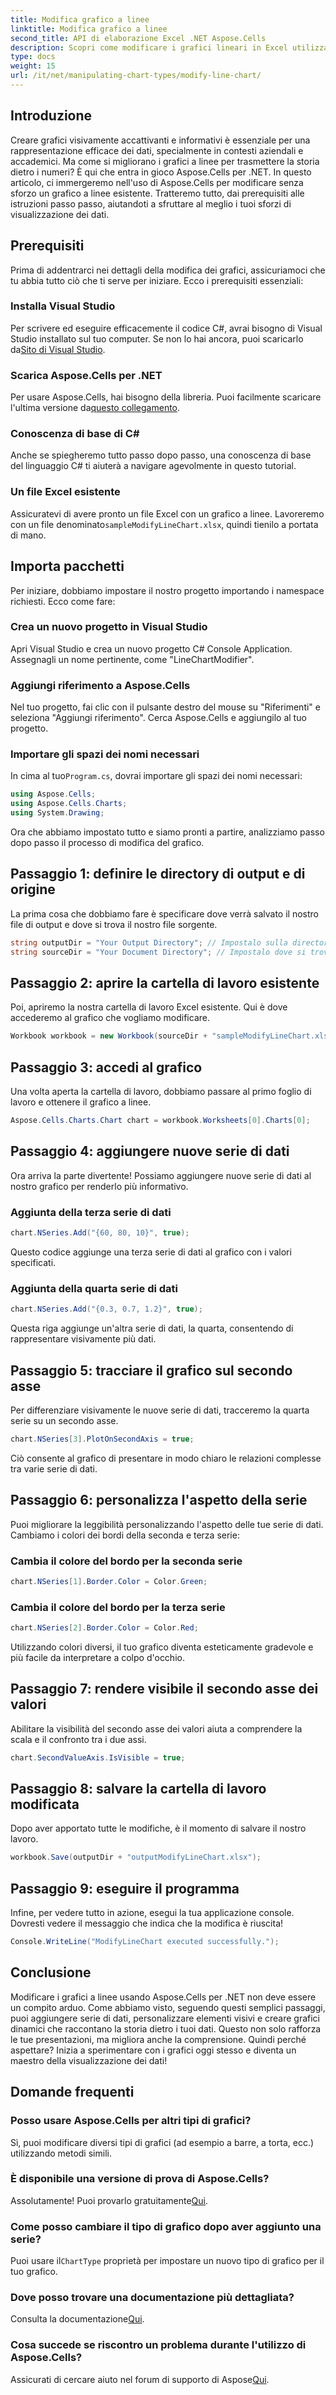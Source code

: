 ```yaml
---
title: Modifica grafico a linee
linktitle: Modifica grafico a linee
second_title: API di elaborazione Excel .NET Aspose.Cells
description: Scopri come modificare i grafici lineari in Excel utilizzando Aspose.Cells per .NET con questa guida dettagliata e passo dopo passo.
type: docs
weight: 15
url: /it/net/manipulating-chart-types/modify-line-chart/
---
```

## Introduzione

Creare grafici visivamente accattivanti e informativi è essenziale per una rappresentazione efficace dei dati, specialmente in contesti aziendali e accademici. Ma come si migliorano i grafici a linee per trasmettere la storia dietro i numeri? È qui che entra in gioco Aspose.Cells per .NET. In questo articolo, ci immergeremo nell'uso di Aspose.Cells per modificare senza sforzo un grafico a linee esistente. Tratteremo tutto, dai prerequisiti alle istruzioni passo passo, aiutandoti a sfruttare al meglio i tuoi sforzi di visualizzazione dei dati. 

## Prerequisiti 

Prima di addentrarci nei dettagli della modifica dei grafici, assicuriamoci che tu abbia tutto ciò che ti serve per iniziare. Ecco i prerequisiti essenziali:

### Installa Visual Studio
 Per scrivere ed eseguire efficacemente il codice C#, avrai bisogno di Visual Studio installato sul tuo computer. Se non lo hai ancora, puoi scaricarlo da[Sito di Visual Studio](https://visualstudio.microsoft.com/).

### Scarica Aspose.Cells per .NET
 Per usare Aspose.Cells, hai bisogno della libreria. Puoi facilmente scaricare l'ultima versione da[questo collegamento](https://releases.aspose.com/cells/net/).

### Conoscenza di base di C#
Anche se spiegheremo tutto passo dopo passo, una conoscenza di base del linguaggio C# ti aiuterà a navigare agevolmente in questo tutorial.

### Un file Excel esistente
 Assicuratevi di avere pronto un file Excel con un grafico a linee. Lavoreremo con un file denominato`sampleModifyLineChart.xlsx`, quindi tienilo a portata di mano. 

## Importa pacchetti

Per iniziare, dobbiamo impostare il nostro progetto importando i namespace richiesti. Ecco come fare:

### Crea un nuovo progetto in Visual Studio
Apri Visual Studio e crea un nuovo progetto C# Console Application. Assegnagli un nome pertinente, come "LineChartModifier".

### Aggiungi riferimento a Aspose.Cells
Nel tuo progetto, fai clic con il pulsante destro del mouse su "Riferimenti" e seleziona "Aggiungi riferimento". Cerca Aspose.Cells e aggiungilo al tuo progetto.

### Importare gli spazi dei nomi necessari
 In cima al tuo`Program.cs`, dovrai importare gli spazi dei nomi necessari:

```csharp
using Aspose.Cells;
using Aspose.Cells.Charts;
using System.Drawing;
```

Ora che abbiamo impostato tutto e siamo pronti a partire, analizziamo passo dopo passo il processo di modifica del grafico.

## Passaggio 1: definire le directory di output e di origine

La prima cosa che dobbiamo fare è specificare dove verrà salvato il nostro file di output e dove si trova il nostro file sorgente. 

```csharp
string outputDir = "Your Output Directory"; // Impostalo sulla directory di output desiderata
string sourceDir = "Your Document Directory"; // Impostalo dove si trova il file sampleModifyLineChart.xlsx
```

## Passaggio 2: aprire la cartella di lavoro esistente

Poi, apriremo la nostra cartella di lavoro Excel esistente. Qui è dove accederemo al grafico che vogliamo modificare.

```csharp
Workbook workbook = new Workbook(sourceDir + "sampleModifyLineChart.xlsx");
```

## Passaggio 3: accedi al grafico

Una volta aperta la cartella di lavoro, dobbiamo passare al primo foglio di lavoro e ottenere il grafico a linee.

```csharp
Aspose.Cells.Charts.Chart chart = workbook.Worksheets[0].Charts[0];
```

## Passaggio 4: aggiungere nuove serie di dati

Ora arriva la parte divertente! Possiamo aggiungere nuove serie di dati al nostro grafico per renderlo più informativo.

### Aggiunta della terza serie di dati
```csharp
chart.NSeries.Add("{60, 80, 10}", true);
```
Questo codice aggiunge una terza serie di dati al grafico con i valori specificati.

### Aggiunta della quarta serie di dati
```csharp
chart.NSeries.Add("{0.3, 0.7, 1.2}", true);
```
Questa riga aggiunge un'altra serie di dati, la quarta, consentendo di rappresentare visivamente più dati.

## Passaggio 5: tracciare il grafico sul secondo asse

Per differenziare visivamente le nuove serie di dati, tracceremo la quarta serie su un secondo asse.

```csharp
chart.NSeries[3].PlotOnSecondAxis = true;
```
Ciò consente al grafico di presentare in modo chiaro le relazioni complesse tra varie serie di dati.

## Passaggio 6: personalizza l'aspetto della serie

Puoi migliorare la leggibilità personalizzando l'aspetto delle tue serie di dati. Cambiamo i colori dei bordi della seconda e terza serie:

### Cambia il colore del bordo per la seconda serie
```csharp
chart.NSeries[1].Border.Color = Color.Green;
```

### Cambia il colore del bordo per la terza serie
```csharp
chart.NSeries[2].Border.Color = Color.Red;
```

Utilizzando colori diversi, il tuo grafico diventa esteticamente gradevole e più facile da interpretare a colpo d'occhio. 

## Passaggio 7: rendere visibile il secondo asse dei valori

Abilitare la visibilità del secondo asse dei valori aiuta a comprendere la scala e il confronto tra i due assi.

```csharp
chart.SecondValueAxis.IsVisible = true;
```

## Passaggio 8: salvare la cartella di lavoro modificata

Dopo aver apportato tutte le modifiche, è il momento di salvare il nostro lavoro. 

```csharp
workbook.Save(outputDir + "outputModifyLineChart.xlsx");
```

## Passaggio 9: eseguire il programma

Infine, per vedere tutto in azione, esegui la tua applicazione console. Dovresti vedere il messaggio che indica che la modifica è riuscita!

```csharp
Console.WriteLine("ModifyLineChart executed successfully.");
```

## Conclusione 

Modificare i grafici a linee usando Aspose.Cells per .NET non deve essere un compito arduo. Come abbiamo visto, seguendo questi semplici passaggi, puoi aggiungere serie di dati, personalizzare elementi visivi e creare grafici dinamici che raccontano la storia dietro i tuoi dati. Questo non solo rafforza le tue presentazioni, ma migliora anche la comprensione. Quindi perché aspettare? Inizia a sperimentare con i grafici oggi stesso e diventa un maestro della visualizzazione dei dati!

## Domande frequenti

### Posso usare Aspose.Cells per altri tipi di grafici?
Sì, puoi modificare diversi tipi di grafici (ad esempio a barre, a torta, ecc.) utilizzando metodi simili.

### È disponibile una versione di prova di Aspose.Cells?
 Assolutamente! Puoi provarlo gratuitamente[Qui](https://releases.aspose.com/).

### Come posso cambiare il tipo di grafico dopo aver aggiunto una serie?
 Puoi usare il`ChartType` proprietà per impostare un nuovo tipo di grafico per il tuo grafico.

### Dove posso trovare una documentazione più dettagliata?
 Consulta la documentazione[Qui](https://reference.aspose.com/cells/net/).

### Cosa succede se riscontro un problema durante l'utilizzo di Aspose.Cells?
 Assicurati di cercare aiuto nel forum di supporto di Aspose[Qui](https://forum.aspose.com/c/cells/9).